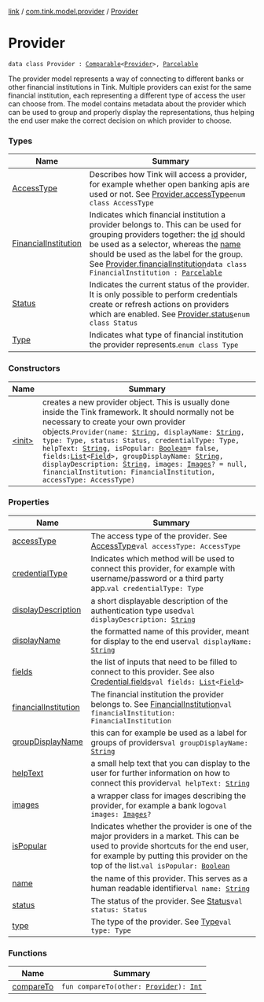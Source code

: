 [link](../../index.md) / [com.tink.model.provider](../index.md) / [Provider](./index.md)

# Provider

`data class Provider : `[`Comparable`](https://kotlinlang.org/api/latest/jvm/stdlib/kotlin/-comparable/index.html)`<`[`Provider`](./index.md)`>, `[`Parcelable`](https://developer.android.com/reference/android/os/Parcelable.html)

The provider model represents a way of connecting to different banks or other financial institutions in Tink.
Multiple providers can exist for the same financial institution, each representing a different type of access the user can choose from.
The model contains metadata about the provider which can be used to group and properly display the representations,
thus helping the end user make the correct decision on which provider to choose.

### Types

| Name | Summary |
|---|---|
| [AccessType](-access-type/index.md) | Describes how Tink will access a provider, for example whether open banking apis are used or not. See [Provider.accessType](access-type.md)`enum class AccessType` |
| [FinancialInstitution](-financial-institution/index.md) | Indicates which financial institution a provider belongs to. This can be used for grouping providers together: the [id](-financial-institution/id.md) should be used as a selector, whereas the [name](-financial-institution/name.md) should be used as the label for the group. See [Provider.financialInstitution](financial-institution.md)`data class FinancialInstitution : `[`Parcelable`](https://developer.android.com/reference/android/os/Parcelable.html) |
| [Status](-status/index.md) | Indicates the current status of the provider. It is only possible to perform credentials create or refresh actions on providers which are enabled. See [Provider.status](status.md)`enum class Status` |
| [Type](-type/index.md) | Indicates what type of financial institution the provider represents.`enum class Type` |

### Constructors

| Name | Summary |
|---|---|
| [&lt;init&gt;](-init-.md) | creates a new provider object. This is usually done inside the Tink framework. It should normally not be necessary to create your own provider objects.`Provider(name: `[`String`](https://kotlinlang.org/api/latest/jvm/stdlib/kotlin/-string/index.html)`, displayName: `[`String`](https://kotlinlang.org/api/latest/jvm/stdlib/kotlin/-string/index.html)`, type: Type, status: Status, credentialType: Type, helpText: `[`String`](https://kotlinlang.org/api/latest/jvm/stdlib/kotlin/-string/index.html)`, isPopular: `[`Boolean`](https://kotlinlang.org/api/latest/jvm/stdlib/kotlin/-boolean/index.html)` = false, fields: `[`List`](https://kotlinlang.org/api/latest/jvm/stdlib/kotlin.collections/-list/index.html)`<`[`Field`](../../com.tink.model.misc/-field/index.md)`>, groupDisplayName: `[`String`](https://kotlinlang.org/api/latest/jvm/stdlib/kotlin/-string/index.html)`, displayDescription: `[`String`](https://kotlinlang.org/api/latest/jvm/stdlib/kotlin/-string/index.html)`, images: `[`Images`](../../com.tink.model/-images/index.md)`? = null, financialInstitution: FinancialInstitution, accessType: AccessType)` |

### Properties

| Name | Summary |
|---|---|
| [accessType](access-type.md) | The access type of the provider. See [AccessType](-access-type/index.md)`val accessType: AccessType` |
| [credentialType](credential-type.md) | Indicates which method will be used to connect this provider, for example with username/password or a third party app.`val credentialType: Type` |
| [displayDescription](display-description.md) | a short displayable description of the authentication type used`val displayDescription: `[`String`](https://kotlinlang.org/api/latest/jvm/stdlib/kotlin/-string/index.html) |
| [displayName](display-name.md) | the formatted name of this provider, meant for display to the end user`val displayName: `[`String`](https://kotlinlang.org/api/latest/jvm/stdlib/kotlin/-string/index.html) |
| [fields](fields.md) | the list of inputs that need to be filled to connect to this provider. See also [Credential.fields](../../com.tink.model.credential/-credential/fields.md)`val fields: `[`List`](https://kotlinlang.org/api/latest/jvm/stdlib/kotlin.collections/-list/index.html)`<`[`Field`](../../com.tink.model.misc/-field/index.md)`>` |
| [financialInstitution](financial-institution.md) | The financial institution the provider belongs to. See [FinancialInstitution](-financial-institution/index.md)`val financialInstitution: FinancialInstitution` |
| [groupDisplayName](group-display-name.md) | this can for example be used as a label for groups of providers`val groupDisplayName: `[`String`](https://kotlinlang.org/api/latest/jvm/stdlib/kotlin/-string/index.html) |
| [helpText](help-text.md) | a small help text that you can display to the user for further information on how to connect this provider`val helpText: `[`String`](https://kotlinlang.org/api/latest/jvm/stdlib/kotlin/-string/index.html) |
| [images](images.md) | a wrapper class for images describing the provider, for example a bank logo`val images: `[`Images`](../../com.tink.model/-images/index.md)`?` |
| [isPopular](is-popular.md) | Indicates whether the provider is one of the major providers in a market. This can be used to provide shortcuts for the end user, for example by putting this provider on the top of the list.`val isPopular: `[`Boolean`](https://kotlinlang.org/api/latest/jvm/stdlib/kotlin/-boolean/index.html) |
| [name](name.md) | the name of this provider. This serves as a human readable identifier`val name: `[`String`](https://kotlinlang.org/api/latest/jvm/stdlib/kotlin/-string/index.html) |
| [status](status.md) | The status of the provider. See [Status](-status/index.md)`val status: Status` |
| [type](type.md) | The type of the provider. See [Type](-type/index.md)`val type: Type` |

### Functions

| Name | Summary |
|---|---|
| [compareTo](compare-to.md) | `fun compareTo(other: `[`Provider`](./index.md)`): `[`Int`](https://kotlinlang.org/api/latest/jvm/stdlib/kotlin/-int/index.html) |
